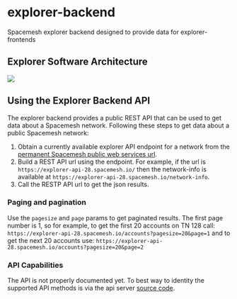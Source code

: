 # explorer-backend
Spacemesh explorer backend designed to provide data for explorer-frontends

## Explorer Software Architecture
![](https://raw.githubusercontent.com/spacemeshos/product/master/resources/explorer_arch_chart.png)

## Using the Explorer Backend API
The explorer backend provides a public REST API that can be used to get data about a Spacemesh network.
Following these steps to get data about a public Spacemesh network:

1. Obtain a currently available explorer API endpoint for a network from the [permanent Spacemesh public web services url](https://discover.spacemesh.io/networks.json).
2. Build a REST API url using the endpoint. For example, if the url is `https://explorer-api-28.spacemesh.io/` then the network-info is available at `https://explorer-api-28.spacemesh.io/network-info`.
3. Call the RESTP API url to get the json results.

### Paging and pagination
Use the `pagesize` and `page` params to get paginated results. The first page number is 1, so for example, to get the first 20 accounts on TN 128 call: `https://explorer-api-28.spacemesh.io/accounts?pagesize=20&page=1` and to get the next 20 accounts use: `https://explorer-api-28.spacemesh.io/accounts?pagesize=20&page=2`

### API Capabilities
The API is not properly documented yet. To best way to identity the supported API methods is via the api server [source code](https://github.com/spacemeshos/explorer-backend/blob/master/api/httpserver/httpserver.go).
